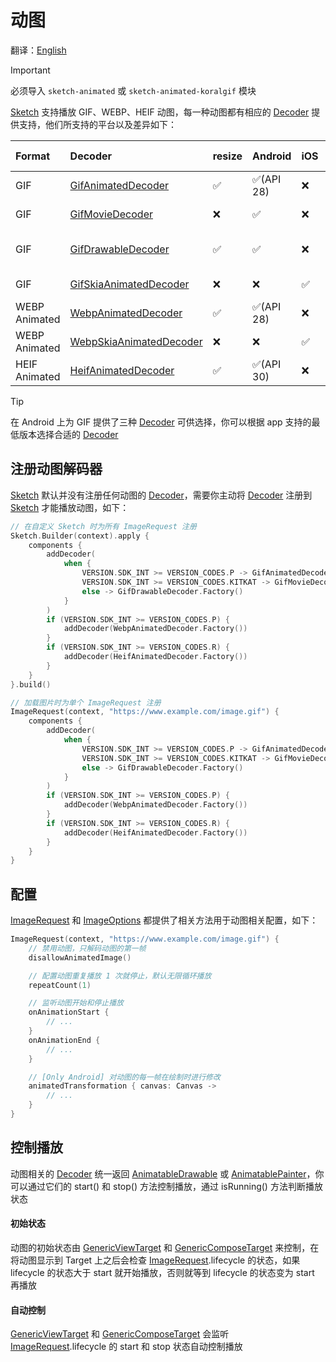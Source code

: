 # 动图

翻译：[English](animated_image.md)

> [!IMPORTANT]
> 必须导入 `sketch-animated` 或 `sketch-animated-koralgif` 模块

[Sketch] 支持播放 GIF、WEBP、HEIF 动图，每一种动图都有相应的 [Decoder] 提供支持，他们所支持的平台以及差异如下：

| Format        | Decoder                   | resize | Android   | iOS | Desktop | Web | Dependent modules        |
|:--------------|:--------------------------|--------|:----------|:----|:--------|:----|:-------------------------|
| GIF           | [GifAnimatedDecoder]      | ✅      | ✅(API 28) | ❌   | ❌       | ❌   | sketch-animated          |
| GIF           | [GifMovieDecoder]         | ❌      | ✅         | ❌   | ❌       | ❌   | sketch-animated          |
| GIF           | [GifDrawableDecoder]      | ✅      | ✅         | ❌   | ❌       | ❌   | sketch-animated-koralgif |
| GIF           | [GifSkiaAnimatedDecoder]  | ❌      | ❌         | ✅   | ✅       | ✅   | sketch-animated          |
| WEBP Animated | [WebpAnimatedDecoder]     | ✅      | ✅(API 28) | ❌   | ❌       | ❌   | sketch-animated          |
| WEBP Animated | [WebpSkiaAnimatedDecoder] | ❌      | ❌         | ✅   | ✅       | ✅   | sketch-animated          |
| HEIF Animated | [HeifAnimatedDecoder]     | ✅      | ✅(API 30) | ❌   | ❌       | ❌   | sketch-animated          |

> [!TIP]
> 在 Android 上为 GIF 提供了三种 [Decoder] 可供选择，你可以根据 app
> 支持的最低版本选择合适的 [Decoder]

## 注册动图解码器

[Sketch] 默认并没有注册任何动图的 [Decoder]，需要你主动将 [Decoder] 注册到 [Sketch] 才能播放动图，如下：

```kotlin
// 在自定义 Sketch 时为所有 ImageRequest 注册
Sketch.Builder(context).apply {
    components {
        addDecoder(
            when {
                VERSION.SDK_INT >= VERSION_CODES.P -> GifAnimatedDecoder.Factory()
                VERSION.SDK_INT >= VERSION_CODES.KITKAT -> GifMovieDecoder.Factory()
                else -> GifDrawableDecoder.Factory()
            }
        )
        if (VERSION.SDK_INT >= VERSION_CODES.P) {
            addDecoder(WebpAnimatedDecoder.Factory())
        }
        if (VERSION.SDK_INT >= VERSION_CODES.R) {
            addDecoder(HeifAnimatedDecoder.Factory())
        }
    }
}.build()

// 加载图片时为单个 ImageRequest 注册
ImageRequest(context, "https://www.example.com/image.gif") {
    components {
        addDecoder(
            when {
                VERSION.SDK_INT >= VERSION_CODES.P -> GifAnimatedDecoder.Factory()
                VERSION.SDK_INT >= VERSION_CODES.KITKAT -> GifMovieDecoder.Factory()
                else -> GifDrawableDecoder.Factory()
            }
        )
        if (VERSION.SDK_INT >= VERSION_CODES.P) {
            addDecoder(WebpAnimatedDecoder.Factory())
        }
        if (VERSION.SDK_INT >= VERSION_CODES.R) {
            addDecoder(HeifAnimatedDecoder.Factory())
        }
    }
}
```

## 配置

[ImageRequest] 和 [ImageOptions] 都提供了相关方法用于动图相关配置，如下：

```kotlin
ImageRequest(context, "https://www.example.com/image.gif") {
    // 禁用动图，只解码动图的第一帧
    disallowAnimatedImage()

    // 配置动图重复播放 1 次就停止，默认无限循环播放
    repeatCount(1)

    // 监听动图开始和停止播放
    onAnimationStart {
        // ...
    }
    onAnimationEnd {
        // ...
    }

    // [Only Android] 对动图的每一帧在绘制时进行修改 
    animatedTransformation { canvas: Canvas ->
        // ...
    }
}
```

## 控制播放

动图相关的 [Decoder] 统一返回 [AnimatableDrawable] 或 [AnimatablePainter]，你可以通过它们的 start() 和
stop() 方法控制播放，通过 isRunning() 方法判断播放状态

#### 初始状态

动图的初始状态由 [GenericViewTarget] 和 [GenericComposeTarget] 来控制，在将动图显示到 Target 上之后会检查
[ImageRequest].lifecycle 的状态，如果 lifecycle 的状态大于 start 就开始播放，否则就等到 lifecycle
的状态变为 start 再播放

#### 自动控制

[GenericViewTarget] 和 [GenericComposeTarget] 会监听 [ImageRequest].lifecycle 的 start 和 stop
状态自动控制播放


[comment]: <> (classs)


[AnimatableDrawable]: ../../sketch-core/src/androidMain/kotlin/com/github/panpf/sketch/drawable/AnimatableDrawable.kt

[AnimatablePainter]: ../../sketch-compose-core/src/commonMain/kotlin/com/github/panpf/sketch/painter/AnimatablePainter.kt

[Decoder]: ../../sketch-core/src/commonMain/kotlin/com/github/panpf/sketch/decode/Decoder.kt

[GenericComposeTarget]: ../../sketch-compose-core/src/commonMain/kotlin/com/github/panpf/sketch/target/GenericComposeTarget.kt

[GenericViewTarget]: ../../sketch-view-core/src/main/kotlin/com/github/panpf/sketch/target/GenericViewTarget.kt

[GifAnimatedDecoder]: ../../sketch-animated/src/androidMain/kotlin/com/github/panpf/sketch/decode/GifAnimatedDecoder.kt

[GifDrawableDecoder]: ../../sketch-animated-koralgif/src/main/kotlin/com/github/panpf/sketch/decode/GifDrawableDecoder.kt

[GifMovieDecoder]: ../../sketch-animated/src/androidMain/kotlin/com/github/panpf/sketch/decode/GifMovieDecoder.kt

[GifSkiaAnimatedDecoder]: ../../sketch-animated/src/nonAndroidMain/kotlin/com/github/panpf/sketch/decode/GifSkiaAnimatedDecoder.kt

[HeifAnimatedDecoder]: ../../sketch-animated/src/androidMain/kotlin/com/github/panpf/sketch/decode/HeifAnimatedDecoder.kt

[ImageRequest]: ../../sketch-core/src/commonMain/kotlin/com/github/panpf/sketch/request/ImageRequest.common.kt

[ImageOptions]: ../../sketch-core/src/commonMain/kotlin/com/github/panpf/sketch/request/ImageOptions.common.kt

[Movie]: https://cs.android.com/android/platform/superproject/+/master:frameworks/base/graphics/java/android/graphics/Movie.java

[Sketch]: ../../sketch-core/src/commonMain/kotlin/com/github/panpf/sketch/Sketch.common.kt

[WebpAnimatedDecoder]: ../../sketch-animated/src/androidMain/kotlin/com/github/panpf/sketch/decode/WebpAnimatedDecoder.kt

[WebpSkiaAnimatedDecoder]: ../../sketch-animated/src/nonAndroidMain/kotlin/com/github/panpf/sketch/decode/WebpSkiaAnimatedDecoder.kt


[comment]: <> (wiki)

[getting_started_platform_different]: getting_started_zh.md#平台差异
